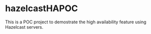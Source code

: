 # hazelcastHAPOC

This is a POC project to demostrate the high availability feature using Hazelcast servers.